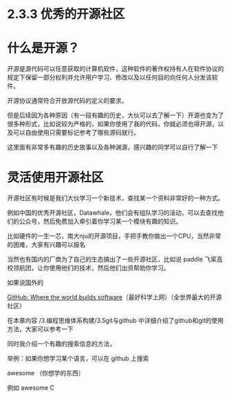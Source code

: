 # 2.3.3 优秀的开源社区

# 什么是开源？

开源是源代码可以任意获取的计算机软件，这种软件的著作权持有人在软件协议的规定下保留一部分权利并允许用户学习、修改以及以任何目的向任何人分发该软件。

开源协议通常符合开放源代码的定义的要求。
  
但是后续因为各种原因（有一段有趣的历史，大伙可以去了解一下）开源也变为了很多种形式，比如说较为严格的，如果你使用了我的代码，你就必须也得开源，以及可以自由使用只需要标记参考了哪些源码就行。
    
这里面有非常多有趣的历史故事以及各种渊源，感兴趣的同学可以自行了解一下

# 灵活使用开源社区

开源社区有时候是我们大伙学习一个新技术，查找某一个资料非常好的一种方式。

例如中国的优秀开源社区，Datawhale，他们会有组队学习的活动，可以去查找他们的公众号，然后免费加入牵引着你学习某一个模块有趣的知识。

比如硬件的一生一芯，南大nju的开源项目，手把手教你做出一个CPU，当然非常的困难，大家有兴趣可以报名

当然也有国内的厂商为了自己的生态搞出了一些开源社区，比如说 paddle 飞桨高校领航团，让你使用他们的技术，然后他们出资帮助你学习。

如果说国外的

[GitHub: Where the world builds software](https://github.com/)（最好科学上网）（全世界最大的开源社区）

在本章内容 /3.编程思维体系构建/3.5git与github 中详细介绍了github和git的使用方法，大家可以参考一下

同时我介绍一个有趣的搜索信息的方法，

举例：如果你想学习某个语言，可以在 github 上搜索

awesome （你想学的东西）

例如 awesome C



